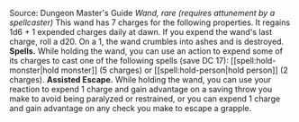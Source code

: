 Source: Dungeon Master's Guide
*Wand, rare (requires attunement by a spellcaster)*
This wand has 7 charges for the following properties. It regains 1d6 + 1 expended charges daily at dawn. If you expend the wand's last charge, roll a d20. On a 1, the wand crumbles into ashes and is destroyed.
**Spells.** While holding the wand, you can use an action to expend some of its charges to cast one of the following spells (save DC 17): [[spell:hold-monster|hold monster]] (5 charges) or [[spell:hold-person|hold person]] (2 charges).
**Assisted Escape.** While holding the wand, you can use your reaction to expend 1 charge and gain advantage on a saving throw you make to avoid being paralyzed or restrained, or you can expend 1 charge and gain advantage on any check you make to escape a grapple.
